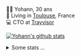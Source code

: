 <p>
  👨🏻 <bold>Yohann</bold>, 30 ans<br/>
  💼 Living in <a href="https://www.google.com/maps?q=toulouse">Toulouse</a>, France<br/>
  💻 CTO at <a href="https://trayvisor.com/">Trayvisor</a><br/>
</p>

<a href="https://github.com/anuraghazra/github-readme-stats"><img align="center" src="https://github-readme-stats-dviw-8taegaswk-yohann84ls-projects.vercel.app//api?username=yohann84L&show_icons=true&include_all_commits=true" alt="Yohann's github stats" /> </a>


<details>
  <summary>Some stats ...</summary><br/>
  

<!--START_SECTION:waka-->
![Code Time](http://img.shields.io/badge/Code%20Time-1%2C396%20hrs%202%20mins-blue)

![Profile Views](http://img.shields.io/badge/Profile%20Views-0-blue)

**🐱 My GitHub Data** 

> 📦 441.0 kB Used in GitHub's Storage 
 > 
> 🏆 745 Contributions in the Year 2025
 > 
> 🚫 Not Opted to Hire
 > 
> 📜 26 Public Repositories 
 > 
> 🔑 21 Private Repositories 
 > 
**I'm an Early 🐤** 

```text
🌞 Morning                33474 commits       ███████░░░░░░░░░░░░░░░░░░   29.50 % 
🌆 Daytime                65787 commits       ██████████████░░░░░░░░░░░   57.98 % 
🌃 Evening                14021 commits       ███░░░░░░░░░░░░░░░░░░░░░░   12.36 % 
🌙 Night                  175 commits         ░░░░░░░░░░░░░░░░░░░░░░░░░   00.15 % 
```
📅 **I'm Most Productive on Wednesday** 

```text
Monday                   21775 commits       █████░░░░░░░░░░░░░░░░░░░░   19.19 % 
Tuesday                  21225 commits       █████░░░░░░░░░░░░░░░░░░░░   18.71 % 
Wednesday                22887 commits       █████░░░░░░░░░░░░░░░░░░░░   20.17 % 
Thursday                 22748 commits       █████░░░░░░░░░░░░░░░░░░░░   20.05 % 
Friday                   22712 commits       █████░░░░░░░░░░░░░░░░░░░░   20.02 % 
Saturday                 800 commits         ░░░░░░░░░░░░░░░░░░░░░░░░░   00.71 % 
Sunday                   1310 commits        ░░░░░░░░░░░░░░░░░░░░░░░░░   01.15 % 
```


📊 **This Week I Spent My Time On** 

```text
🕑︎ Time Zone: Europe/Paris

💬 Programming Languages: 
HTTP Request             4 hrs 52 mins       ███████████████████░░░░░░   74.39 % 
Image (svg)              1 hr 19 mins        █████░░░░░░░░░░░░░░░░░░░░   20.24 % 
Other                    21 mins             █░░░░░░░░░░░░░░░░░░░░░░░░   05.38 % 

🔥 Editors: 
Zed                      6 hrs 24 mins       ████████████████████████░   97.77 % 
Postman                  8 mins              █░░░░░░░░░░░░░░░░░░░░░░░░   02.23 % 

💻 Operating System: 
Mac                      6 hrs 33 mins       █████████████████████████   100.00 % 
```

**I Mostly Code in Python** 

```text
Python                   26 repos            █████████████░░░░░░░░░░░░   52.00 % 
Jupyter Notebook         4 repos             ██░░░░░░░░░░░░░░░░░░░░░░░   08.00 % 
JavaScript               3 repos             ██░░░░░░░░░░░░░░░░░░░░░░░   06.00 % 
HTML                     2 repos             █░░░░░░░░░░░░░░░░░░░░░░░░   04.00 % 
Shell                    2 repos             █░░░░░░░░░░░░░░░░░░░░░░░░   04.00 % 
```




 Last Updated on 21/10/2025 00:44:30 UTC
<!--END_SECTION:waka-->
